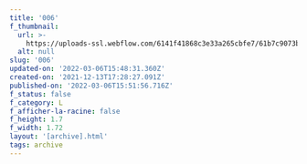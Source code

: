 ```yaml
---
title: '006'
f_thumbnail:
  url: >-
    https://uploads-ssl.webflow.com/6141f41868c3e33a265cbfe7/61b7c9073bdbaf399b63d267_006.jpg
  alt: null
slug: '006'
updated-on: '2022-03-06T15:48:31.360Z'
created-on: '2021-12-13T17:28:27.091Z'
published-on: '2022-03-06T15:51:56.716Z'
f_status: false
f_category: L
f_afficher-la-racine: false
f_height: 1.7
f_width: 1.72
layout: '[archive].html'
tags: archive
---
```



